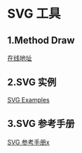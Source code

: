 SVG 工具
===

## 1.Method Draw
[在线地址](http://editor.method.ac/)

## 2.SVG 实例
[SVG Examples](http://www.w3school.com.cn/svg/svg_examples.asp)

## 3.SVG 参考手册
[SVG 参考手册x](http://www.w3school.com.cn/svg/svg_reference.asp)